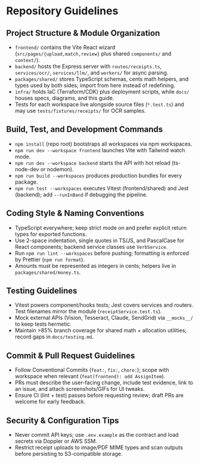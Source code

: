 # Repository Guidelines

## Project Structure & Module Organization
- `frontend/` contains the Vite React wizard (`src/pages/{upload,match,review}` plus shared `components/` and `context/`).
- `backend/` hosts the Express server with `routes/receipts.ts`, `services/ocr/`, `services/llm/`, and `workers/` for async parsing.
- `packages/shared/` stores TypeScript schemas, cents math helpers, and types used by both sides; import from here instead of redefining.
- `infra/` holds IaC (Terraform/CDK) plus deployment scripts, while `docs/` houses specs, diagrams, and this guide.
- Tests for each workspace live alongside source files (`*.test.ts`) and may use `tests/fixtures/receipts/` for OCR samples.

## Build, Test, and Development Commands
- `npm install` (repo root) bootstraps all workspaces via npm workspaces.
- `npm run dev --workspace frontend` launches Vite with Tailwind watch mode.
- `npm run dev --workspace backend` starts the API with hot reload (ts-node-dev or nodemon).
- `npm run build --workspaces` produces production bundles for every package.
- `npm run test --workspaces` executes Vitest (frontend/shared) and Jest (backend); add `--runInBand` if debugging the pipeline.

## Coding Style & Naming Conventions
- TypeScript everywhere; keep strict mode on and prefer explicit return types for exported functions.
- Use 2-space indentation, single quotes in TS/JS, and PascalCase for React components; backend service classes use `VerbService`.
- Run `npm run lint --workspaces` before pushing; formatting is enforced by Prettier (`npm run format`).
- Amounts must be represented as integers in cents; helpers live in `packages/shared/money.ts`.

## Testing Guidelines
- Vitest powers component/hooks tests; Jest covers services and routers. Test filenames mirror the module (`receiptService.test.ts`).
- Mock external APIs (Vision, Tesseract, Claude, SendGrid) via `__mocks__/` to keep tests hermetic.
- Maintain >85% branch coverage for shared math + allocation utilities; record gaps in `docs/testing.md`.

## Commit & Pull Request Guidelines
- Follow Conventional Commits (`feat:`, `fix:`, `chore:`); scope with workspace when relevant (`feat(frontend): add AssignItem`).
- PRs must describe the user-facing change, include test evidence, link to an issue, and attach screenshots/GIFs for UI tweaks.
- Ensure CI (lint + test) passes before requesting review; draft PRs are welcome for early feedback.

## Security & Configuration Tips
- Never commit API keys; use `.env.example` as the contract and load secrets via Doppler or AWS SSM.
- Restrict receipt uploads to image/PDF MIME types and scan outputs before persisting to S3-compatible storage.
